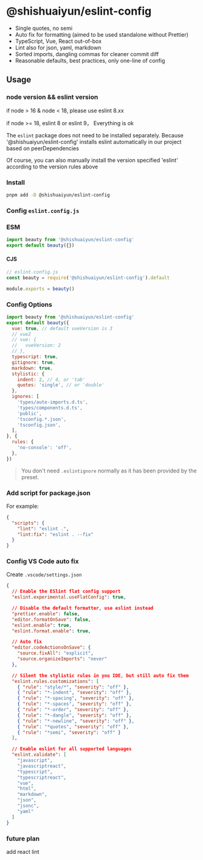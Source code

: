 # @shishuaiyun/eslint-config

- Single quotes, no semi
- Auto fix for formatting (aimed to be used standalone without Prettier)
- TypeScript, Vue, React out-of-box
- Lint also for json, yaml, markdown
- Sorted imports, dangling commas for cleaner commit diff
- Reasonable defaults, best practices, only one-line of config

## Usage

### node version && eslint version

if node > 16 & node < 18, please use eslint 8.xx

if node >= 18, eslint 8 or eslint 9， Everything is ok

The `eslint` package does not need to be installed separately.
Because '@shishuaiyun/eslint-config' installs eslint automatically in our project based on peerDependencies

Of course, you can also manually install the version specified 'eslint' according to the version rules above

### Install

```bash
pnpm add -D @shishuaiyun/eslint-config
```

### Config `eslint.config.js`

### ESM

```js
import beauty from '@shishuaiyun/eslint-config'
export default beauty({})
```

#### CJS

```js
// eslint.config.js
const beauty = require('@shishuaiyun/eslint-config').default

module.exports = beauty()
```

### Config Options

```js
import beauty from '@shishuaiyun/eslint-config'
export default beauty({
  vue: true, // default vueVersion is 3
  // vue2
  // vue: {
  //   vueVersion: 2
  // },
  typescript: true,
  gitignore: true,
  markdown: true,
  stylistic: {
    indent: 2, // 4, or 'tab'
    quotes: 'single', // or 'double'
  },
  ignores: [
    'types/auto-imports.d.ts',
    'types/components.d.ts',
    'public',
    'tsconfig.*.json',
    'tsconfig.json',
  ],
}, {
  rules: {
    'no-console': 'off',
  },
})
```

> You don't need `.eslintignore` normally as it has been provided by the preset.

### Add script for package.json

For example:

```json
{
  "scripts": {
    "lint": "eslint .",
    "lint:fix": "eslint . --fix"
  }
}
```

### Config VS Code auto fix

Create `.vscode/settings.json`

```json
{
  // Enable the ESlint flat config support
  "eslint.experimental.useFlatConfig": true,

  // Disable the default formatter, use eslint instead
  "prettier.enable": false,
  "editor.formatOnSave": false,
  "eslint.enable": true,
  "eslint.format.enable": true,

  // Auto fix
  "editor.codeActionsOnSave": {
    "source.fixAll": "explicit",
    "source.organizeImports": "never"
  },

  // Silent the stylistic rules in you IDE, but still auto fix them
  "eslint.rules.customizations": [
    { "rule": "style/*", "severity": "off" },
    { "rule": "*-indent", "severity": "off" },
    { "rule": "*-spacing", "severity": "off" },
    { "rule": "*-spaces", "severity": "off" },
    { "rule": "*-order", "severity": "off" },
    { "rule": "*-dangle", "severity": "off" },
    { "rule": "*-newline", "severity": "off" },
    { "rule": "*quotes", "severity": "off" },
    { "rule": "*semi", "severity": "off" }
  ],

  // Enable eslint for all supported languages
  "eslint.validate": [
    "javascript",
    "javascriptreact",
    "typescript",
    "typescriptreact",
    "vue",
    "html",
    "markdown",
    "json",
    "jsonc",
    "yaml"
  ]
}
```

### future plan
add react lint